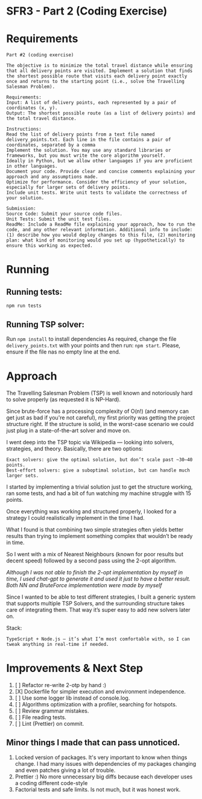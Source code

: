 # SFR3 - Part 2 (Coding Exercise)

# Requirements

    Part #2 (coding exercise)
    
    The objective is to minimize the total travel distance while ensuring that all delivery points are visited. Implement a solution that finds the shortest possible route that visits each delivery point exactly once and returns to the starting point (i.e., solve the Travelling Salesman Problem).
    
    Requirements:
    Input: A list of delivery points, each represented by a pair of coordinates (x, y).
    Output: The shortest possible route (as a list of delivery points) and the total travel distance.
    
    Instructions:
    Read the list of delivery points from a text file named delivery_points.txt. Each line in the file contains a pair of coordinates, separated by a comma
    Implement the solution. You may use any standard libraries or frameworks, but you must write the core algorithm yourself. 
    Ideally in Python, but we allow other languages if you are proficient in other languages.
    Document your code. Provide clear and concise comments explaining your approach and any assumptions made.
    Optimize for performance. Consider the efficiency of your solution, especially for larger sets of delivery points.
    Include unit tests. Write unit tests to validate the correctness of your solution.
    
    Submission:
    Source Code: Submit your source code files.
    Unit Tests: Submit the unit test files.
    ReadMe: Include a ReadMe file explaining your approach, how to run the code, and any other relevant information. Additional info to include: (1) describe how you would deploy changes to this file, (2) monitoring plan: what kind of monitoring would you set up (hypothetically) to ensure this working as expected.

# Running

## Running tests:

`npm run tests`

## Running TSP solver:

Run `npm install` to install dependencies
As required, change the file `delivery_points.txt` with your points and then run: `npm start`.
Please, ensure if the file nas no empty line at the end.

# Approach

The Travelling Salesman Problem (TSP) is well known and notoriously hard to solve properly (as requested it is NP-Hard).

Since brute-force has a processing complexity of O(n!) (and memory can get just as bad if you're not careful), my first priority was getting the project structure right. If the structure is solid, in the worst-case scenario we could just plug in a state-of-the-art solver and move on.

I went deep into the TSP topic via Wikipedia — looking into solvers, strategies, and theory. Basically, there are two options:

    Exact solvers: give the optimal solution, but don’t scale past ~30–40 points.
    Best-effort solvers: give a suboptimal solution, but can handle much larger sets.

I started by implementing a trivial solution just to get the structure working, ran some tests, and had a bit of fun watching my machine struggle with 15 points.

Once everything was working and structured properly, I looked for a strategy I could realistically implement in the time I had.

What I found is that combining two simple strategies often yields better results than trying to implement something complex that wouldn’t be ready in time.

So I went with a mix of Nearest Neighbours (known for poor results but decent speed) followed by a second pass using the 2-opt algorithm.

*Although I was not able to finish the 2-opt implementation by myself in time, I used chat-gpt to generate it and used it just to have a better result.*
*Both NN and BruteForce implementation were made by myself*

Since I wanted to be able to test different strategies, I built a generic system that supports multiple TSP Solvers, and the surrounding structure takes care of integrating them. That way it’s super easy to add new solvers later on.

Stack:

    TypeScript + Node.js — it’s what I’m most comfortable with, so I can tweak anything in real-time if needed.

# Improvements & Next Step

1. [ ] Refactor re-write 2-otp by hand :)
2. [X] Dockerfile for simpler execution and environment independence.
3. [ ] Use some logger lib instead of console.log.
4. [ ] Algorithms optimization with a profiler, searching for hotspots.
5. [ ] Review grammar mistakes.
6. [ ] File reading tests.
7. [ ] Lint (Prettier) on commit.

## Minor things I made that can pass unnoticed.
1. Locked version of packages. It's very important to know when things change. I had many issues with dependencies of my packages changing and even patches giving a lot of trouble.
2. Prettier :) No more unnecessary big diffs because each developer uses a coding different code-style 
3. Factorial tests and safe limits. Is not much, but it was honest work.